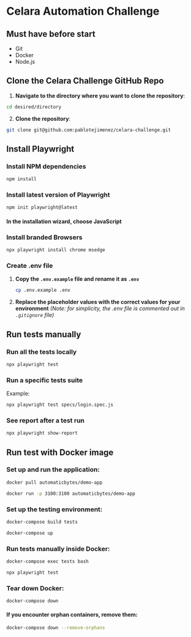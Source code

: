 # **Celara Automation Challenge**

## Must have before start

- Git
- Docker
- Node.js

## Clone the Celara Challenge GitHub Repo

1. **Navigate to the directory where you want to clone the repository**:

```bash
cd desired/directory
```

2. **Clone the repository**:

```bash
git clone git@github.com:pablotejimenez/celara-challenge.git
```

## Install Playwright

### Install NPM dependencies

```bash
npm install
```

### Install latest version of Playwright

```bash
npm init playwright@latest
```

#### In the installation wizard, choose JavaScript

### Install branded Browsers

```bash
npx playwright install chrome msedge
```

### Create .env file

1. **Copy the `.env.example` file and rename it as `.env`**

   ```bash
   cp .env.example .env
   ```

2. **Replace the placeholder values with the correct values for your environment**
   _(Note: for simplicity, the .env file is commented out in `.gitignore` file)_

## Run tests manually

### Run all the tests locally

```bash
npx playwright test
```

### Run a specific tests suite

Example:

```bash
npx playwright test specs/login.spec.js
```

### See report after a test run

```bash
npx playwright show-report
```

## Run test with Docker image

### Set up and run the application:

```bash
docker pull automaticbytes/demo-app
```

```bash
docker run -p 3100:3100 automaticbytes/demo-app
```

### Set up the testing environment:

```bash
docker-compose build tests
```

```bash
docker-compose up
```

### Run tests manually inside Docker:

```bash
docker-compose exec tests bash
```

```bash
npx playwright test
```

### Tear down Docker:

```bash
docker-compose down
```

#### If you encounter orphan containers, remove them:

```bash
docker-compose down --remove-orphans
```
